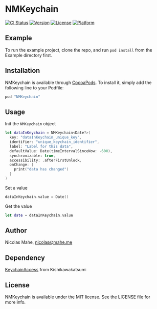 # NMKeychain

[![CI Status](http://img.shields.io/travis/nicolas@mahe.me/NMKeychain.svg?style=flat)](https://travis-ci.org/nicolas@mahe.me/NMKeychain)
[![Version](https://img.shields.io/cocoapods/v/NMKeychain.svg?style=flat)](http://cocoapods.org/pods/NMKeychain)
[![License](https://img.shields.io/cocoapods/l/NMKeychain.svg?style=flat)](http://cocoapods.org/pods/NMKeychain)
[![Platform](https://img.shields.io/cocoapods/p/NMKeychain.svg?style=flat)](http://cocoapods.org/pods/NMKeychain)

## Example

To run the example project, clone the repo, and run `pod install` from the Example directory first.

## Installation

NMKeychain is available through [CocoaPods](http://cocoapods.org). To install
it, simply add the following line to your Podfile:

```ruby
pod "NMKeychain"
```

## Usage

Init the `NMKeychain` object

```swift
let dataInKeychain = NMKeychain<Date?>(
  key: "dataInKeychain_unique_key",
  identifier: "unique_keychain_identifier",
  label: "Label for this data",
  defaultValue: Date(timeIntervalSinceNow: -600),
  synchronizable: true,
  accessibility: .afterFirstUnlock,
  onChange: {
    print("data has changed")
  }
)
```

Set a value

```swift
dataInKeychain.value = Date()
```

Get the value

```swift
let date = dataInKeychain.value
```

## Author

Nicolas Mahe, nicolas@mahe.me

## Dependency

[KeychainAccess](https://github.com/kishikawakatsumi/KeychainAccess) from Kishikawakatsumi

## License

NMKeychain is available under the MIT license. See the LICENSE file for more info.
